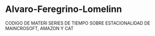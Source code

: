 # Alvaro-Feregrino-Lomelinn
CODIGO DE MATERI SERIES DE TIEMPO SOBRE ESTACIONALIDAD DE MAINCROSOFT, AMAZON Y CAT
